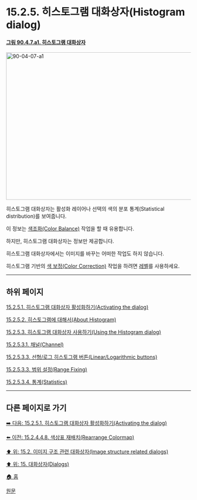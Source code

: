 # 15.2.5. 히스토그램 대화상자(Histogram dialog)

<a id="90-04-07-a1"></a>

#### [그림 90.4.7.a1. 히스토그램 대화상자](./90-04-0007-histogram.md#90-04-07-a1)
<img width="850" height="402" alt="90-04-07-a1" src="https://github.com/wonder13662/gimp/assets/15767104/3d7c1ac3-49ff-4749-bb7c-bbfcb986a8af">

히스토그램 대화상자는 활성화 레이어나 선택의 색의 분포 통계(Statistical distribution)를 보여줍니다.

이 정보는 [색조화(Color Balance)](./19-glossaryx-color_balance.md) 작업을 할 때 유용합니다.

하지만, 히스토그램 대화상자는 정보만 제공합니다.

히스토그램 대화상자에서는 이미지를 바꾸는 어떠한 작업도 하지 않습니다.

히스토그램 기반의 [색 보정(Color Correction)](./19-glossaryx-color_correction.md) 작업을 하려면 [레벨](./16-08-10-00-levels.md)를 사용하세요.

***

## 하위 페이지

[15.2.5.1. 히스토그램 대화상자 활성화하기(Activating the dialog)](./15-02-05-01-activating_the_dialog.md)

[15.2.5.2. 히스토그램에 대해서(About Histogram)](./15-02-05-02-about_histograms.md)

[15.2.5.3. 히스토그램 대화상자 사용하기(Using the Histogram dialog)](./15-02-05-03-00-using_the_histogram_dialog.md)

[15.2.5.3.1. 채널(Channel)](./15-02-05-03-01-channel.md)

[15.2.5.3.3. 선형/로그 히스토그램 버튼(Linear/Logarithmic buttons)](./15-02-05-03-03-linear_logarithmic_buttons.md)

[15.2.5.3.3. 범위 설정(Range Fixing)](./15-02-05-03-04-range_fixing.md)

[15.2.5.3.4. 통계(Statistics)](./15-02-05-03-05-statistics.md)

***

## 다른 페이지로 가기

[➡️ 다음: 15.2.5.1. 히스토그램 대화상자 활성화하기(Activating the dialog)](./15-02-05-01-activating_the_dialog.md)

[⬅️ 이전: 15.2.4.4.8. 색상표 재배치(Rearrange Colormap)](./15-02-04-04-08-rearrange_colormap.md)

[⬆️ 위: 15.2. 이미지 구조 관련 대화상자(Image structure related dialogs)](./15-02-00-image-structure-related-dialogs.md)

[⬆️ 위: 15. 대화상자(Dialogs)](./15-00-dialogs.md)

[🏠 홈](./00-home.md)

[원문](https://docs.gimp.org/2.10/ko/gimp-histogram-dialog.html)
